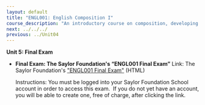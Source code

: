 ```yaml
---
layout: default
title: "ENGL001: English Composition I"
course_description: "An introductory course on composition, developing the ability to write clear, grammatically-sound expository and persuasive prose pieces."
next: ../../../
previous: ../Unit04
---
```

**Unit 5: Final Exam** <span id="5"></span> 
-   **Final Exam: The Saylor Foundation's “ENGL001 Final Exam”**
    Link: The Saylor Foundation's ["ENGL001 Final
    Exam](http://school.saylor.org/mod/quiz/view.php?id=1105)["](http://school.saylor.org/mod/quiz/view.php?id=1105)
    (HTML)  
      
     Instructions: You must be logged into your Saylor Foundation School
    account in order to access this exam.  If you do not yet have an
    account, you will be able to create one, free of charge, after
    clicking the link. 


